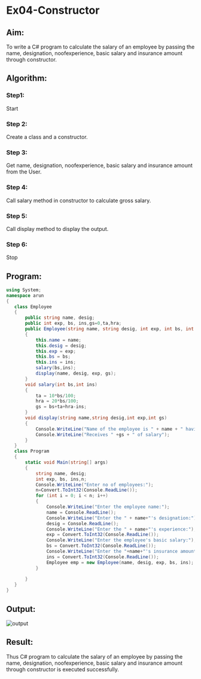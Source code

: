 # Ex04-Constructor
## Aim:
 To write a C# program to calculate the salary of an employee by passing the name, designation, noofexperience, basic salary and insurance amount through constructor.
 
 ## Algorithm:
 ### Step1:
 Start
 ### Step 2:
 Create a class and a constructor.
 ### Step 3:
 Get name, designation, noofexperience, basic salary and insurance amount from the User.
 ### Step 4:
 Call salary method in constructor to calculate gross salary.
 ### Step 5:
 Call display method to display the output.
 ### Step 6:
 Stop
 
 ## Program:
 ```c#
 using System;
namespace arun
{
    class Employee
    {
        public string name, desig;
        public int exp, bs, ins,gs=0,ta,hra;
        public Employee(string name, string desig, int exp, int bs, int ins)
        {
            this.name = name;
            this.desig = desig;
            this.exp = exp;
            this.bs = bs;
            this.ins = ins;
            salary(bs,ins);
            display(name, desig, exp, gs);
        }
        void salary(int bs,int ins)
        {
            ta = 10*bs/100;
            hra = 20*bs/100;
            gs = bs+ta+hra-ins;
        }
        void display(string name,string desig,int exp,int gs)
        {
            Console.WriteLine("Name of the employee is " + name + " having " + exp + " years of experience,working as " + desig);
            Console.WriteLine("Receives " +gs + " of salary");
        }
    }
    class Program
    {
        static void Main(string[] args)
        {
            string name, desig;
            int exp, bs, ins,n;
            Console.WriteLine("Enter no of employees:");
            n=Convert.ToInt32(Console.ReadLine());
            for (int i = 0; i < n; i++)
            {
                Console.WriteLine("Enter the employee name:");
                name = Console.ReadLine();
                Console.WriteLine("Enter the " + name+"'s designation:");
                desig = Console.ReadLine();
                Console.WriteLine("Enter the " + name+"'s experience:");
                exp = Convert.ToInt32(Console.ReadLine());
                Console.WriteLine("Enter the employee's basic salary:");
                bs = Convert.ToInt32(Console.ReadLine());
                Console.WriteLine("Enter the "+name+"'s insurance amount:");
                ins = Convert.ToInt32(Console.ReadLine());
                Employee emp = new Employee(name, desig, exp, bs, ins);
            }
            
        }
    }
}
```

 ## Output:
 ![output](https://user-images.githubusercontent.com/75235747/167237510-c0f8b5be-1861-499f-a9b0-2aa311e19d5e.JPG)
 
 ## Result:
 Thus C# program to calculate the salary of an employee by passing the name, designation, noofexperience, basic salary and insurance amount through constructor is executed successfully.
